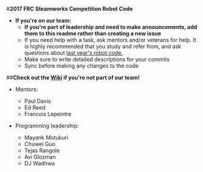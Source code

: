 #**2017 FRC Steamworks Competition Robot Code**

* **If you're on our team:**
  * **If you're part of leadership and need to make announcements, add them to this readme rather than creating a new issue**
  * If you need help with a task, ask mentors and/or veterans for help. It is highly recommended that you study and refer from, and ask questions about [last year's robot code.](https://github.com/NRG948/NRGRobot2016)
  * Make sure to write detailed descriptions for your commits
  * Sync before making any changes to the code

##**Check out the [Wiki](https://github.com/NRG948/NRGRobot2017/wiki) if you're not part of our team!**
  
* Mentors:
  * Paul Davis
  * Ed Reed
  * Francois Lepeintre

* Programming leadership:
  * Mayank Motukuri
  * Chuwei Guo
  * Tejas Rangole
  * Avi Glozman
  * DJ Wadhwa
